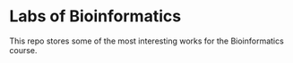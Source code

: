 # Labs of Bioinformatics
This repo stores some of the most interesting works for the Bioinformatics course.
